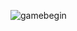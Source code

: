 ![gamebegin](https://user-images.githubusercontent.com/101017041/159169937-6c19859e-e9b3-421a-8b29-7f1345462ed3.png)
